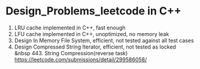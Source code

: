 # Design_Problems_leetcode in C++
1. LRU cache implemented in C++, fast enough </br>  
2. LFU cache implemented in C++, unoptimized, no memory leak  </br>
3. Design In Memory File System, efficient, not tested against all test cases </br>
4. Design Compressed String Iterator, efficient, not tested as locked </br>
    &nbsp  443. String Compression(reverse task) https://leetcode.com/submissions/detail/299586058/ </br>

